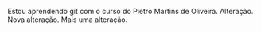 Estou aprendendo git com o curso do Pietro Martins de Oliveira.
Alteração.
Nova alteração.
Mais uma alteração.
